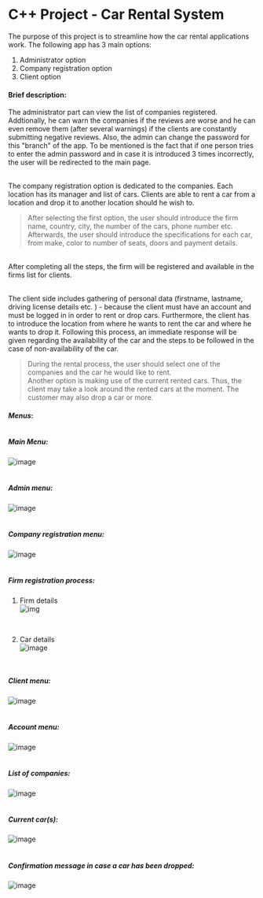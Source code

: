 # C++ Project - Car Rental System

The purpose of this project is to streamline how the car rental applications work.
The following app has 3 main options:
  1. Administrator option
  2. Company registration option
  3. Client option


#### Brief description:

The administrator part can view the list of companies registered. Addtionally, he can warn the companies if the reviews are worse and he can even remove them (after several warnings) if the clients are constantly submitting negative reviews. Also, the admin can change the password for this "branch" of the app. To be mentioned is the fact that if one person tries to enter the admin password and in case it is introduced 3 times incorrectly, the user will be redirected to the main page. <br/><br/>

The company registration option is dedicated to the companies. Each location has its manager and list of cars. Clients are able to rent a car from a location and drop it to another location should he wish to. <br/>
>After selecting the first option, the user should introduce the firm name, country, city, the number of the cars, phone number etc. Afterwards, the user should introduce the specifications for each car, from make, color to number of seats, doors and payment details. 
<br/>
After completing all the steps, the firm will be registered and available in the firms list for clients. <br/><br/>

The client side includes gathering of personal data (firstname, lastname, driving license details etc. ) - because the client must have an account and must be logged in in order to rent or drop cars. Furthermore, the client has to introduce the location from where he wants to rent the car and where he wants to drop it. Following this process, an immediate response will be given regarding the availability of the car and the steps to be followed in the case of non-availability of the car. <br/>
>During the rental process, the user should select one of the companies and the car he would like to rent. <br/>
Another option is making use of the current rented cars. Thus, the client may take a look around the rented cars at the moment. The customer may also drop a car or more. 

 
#### ***Menus***:<br/><br/>
##### *Main Menu:* <br/>
![image](https://user-images.githubusercontent.com/92984942/176542706-4f157ed1-3dee-4957-a495-e0ffe55e0827.png)
<br/><br/>

##### *Admin menu:* <br/>
![image](https://user-images.githubusercontent.com/92984942/176543558-5baea659-ba42-49c6-8c45-ecb749ba2fb3.png)
<br/><br/>

##### *Company registration menu:* <br/>
![image](https://user-images.githubusercontent.com/92984942/176543736-b1ba8a79-fd5d-4671-9738-c92fd7ca8244.png)
<br/><br/>

##### *Firm registration process:* <br/>
 1. Firm details <br/>
 ![img](https://user-images.githubusercontent.com/92984942/176547285-30b842f1-b6ed-4372-adbd-96ef91305231.png)
<br/>

 2. Car details <br/>
 ![image](https://user-images.githubusercontent.com/92984942/176545380-4976d1ef-d0a4-4948-a313-ad219ef2bcdf.png)
<br/>

##### *Client menu:* <br/>
![image](https://user-images.githubusercontent.com/92984942/176546010-b426156d-5fb2-4213-b6a5-e0835e91b78e.png)
<br/><br/>

##### *Account menu:* <br/>
![image](https://user-images.githubusercontent.com/92984942/176546310-b973fc68-60d4-4cdc-aca6-05e66a0b096f.png)
<br/><br/>

##### *List of companies:* <br/>
![image](https://user-images.githubusercontent.com/92984942/176601451-34e99aaf-36c6-4e09-965b-c81dc62f72f9.png)
<br/><br/>

##### *Current car(s):* <br/>
![image](https://user-images.githubusercontent.com/92984942/176601737-26963ad7-84f2-49ec-96f0-2049b6fae2c8.png)
<br/><br/>

##### *Confirmation message in case a car has been dropped:* <br/>
![image](https://user-images.githubusercontent.com/92984942/176601851-9a81972b-ecab-4422-ab5e-59203b1419ce.png)
<br/><br/>



